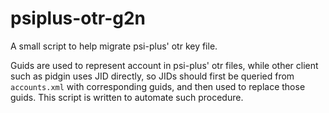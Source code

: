 # psiplus-otr-g2n
A small script to help migrate psi-plus' otr key file.

Guids are used to represent account in psi-plus' otr files, while other client such as pidgin uses JID directly, so JIDs should first be queried from `accounts.xml` with corresponding guids, and then used to replace those guids. This script is written to automate such procedure.
